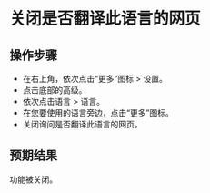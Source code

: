 # 关闭是否翻译此语言的网页

## 操作步骤

- 在右上角，依次点击“更多”图标 > 设置。
- 点击底部的高级。
- 依次点击语言 > 语言。
- 在您要使用的语言旁边，点击“更多”图标。
- 关闭询问是否翻译此语言的网页。

## 预期结果

功能被关闭。

